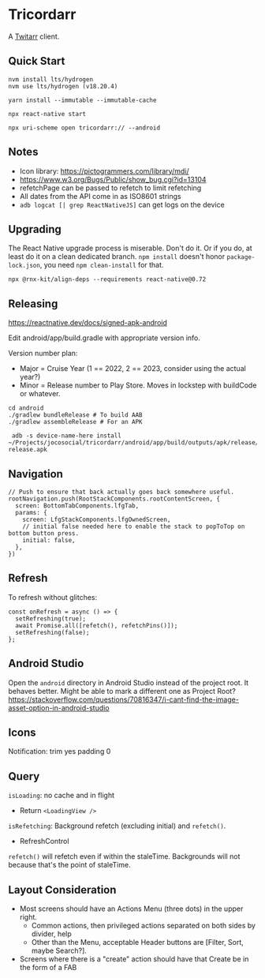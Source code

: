 Tricordarr
==========

A [Twitarr](https://github.com/jocosocial/swiftarr) client.

Quick Start
-----------
```
nvm install lts/hydrogen
nvm use lts/hydrogen (v18.20.4)

yarn install --immutable --immutable-cache

npx react-native start

npx uri-scheme open tricordarr:// --android
```

Notes
-----
* Icon library: https://pictogrammers.com/library/mdi/
* https://www.w3.org/Bugs/Public/show_bug.cgi?id=13104
* refetchPage can be passed to refetch to limit refetching
* All dates from the API come in as ISO8601 strings
* `adb logcat [| grep ReactNativeJS]` can get logs on the device

Upgrading
---------
The React Native upgrade process is miserable. Don't do it. Or if you do, at least
do it on a clean dedicated branch. `npm install` doesn't honor `package-lock.json`,
you need `npm clean-install` for that.

```shell
npx @rnx-kit/align-deps --requirements react-native@0.72
```

Releasing
---------
https://reactnative.dev/docs/signed-apk-android

Edit android/app/build.gradle with appropriate version info.

Version number plan:
* Major = Cruise Year (1 == 2022, 2 == 2023, consider using the actual year?)
* Minor = Release number to Play Store. Moves in lockstep with buildCode or whatever.

```
cd android
./gradlew bundleRelease # To build AAB
./gradlew assembleRelease # For an APK
```

```
 adb -s device-name-here install ~/Projects/jocosocial/tricordarr/android/app/build/outputs/apk/release/app-release.apk
 ```

Navigation
----------
```
// Push to ensure that back actually goes back somewhere useful.
rootNavigation.push(RootStackComponents.rootContentScreen, {
  screen: BottomTabComponents.lfgTab,
  params: {
    screen: LfgStackComponents.lfgOwnedScreen,
    // initial false needed here to enable the stack to popToTop on bottom button press.
    initial: false,
  },
})
```

Refresh
-------
To refresh without glitches:
```
const onRefresh = async () => {
  setRefreshing(true);
  await Promise.all([refetch(), refetchPins()]);
  setRefreshing(false);
};
```

Android Studio
--------------
Open the `android` directory in Android Studio instead of the project root. It behaves better.
Might be able to mark a different one as Project Root?
https://stackoverflow.com/questions/70816347/i-cant-find-the-image-asset-option-in-android-studio

Icons
-----
Notification: trim yes padding 0

Query
-----
`isLoading`: no cache and in flight
* Return `<LoadingView />`

`isRefetching`: Background refetch (excluding initial) and `refetch()`.
* RefreshControl

`refetch()` will refetch even if within the staleTime. Backgrounds will not because that's the point of staleTime.

Layout Consideration
--------------------
* Most screens should have an Actions Menu (three dots) in the upper right.
  * Common actions, then privileged actions separated on both sides by divider, help
  * Other than the Menu, acceptable Header buttons are [Filter, Sort, maybe Search?].
* Screens where there is a "create" action should have that Create be in the form of a FAB
